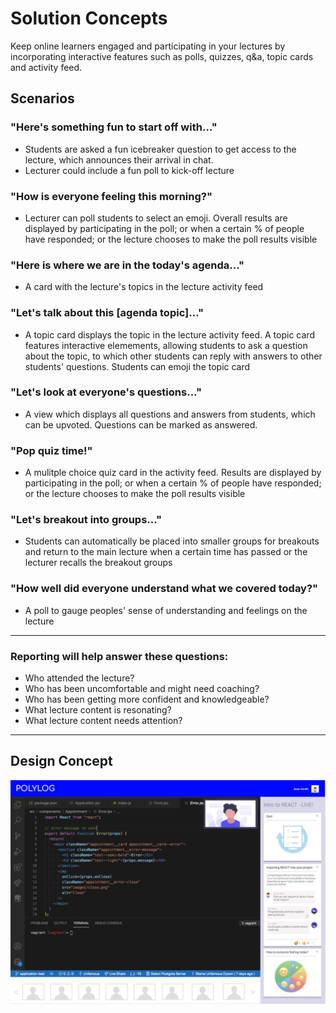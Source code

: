 # Solution Concepts
Keep online learners engaged and participating in your lectures by incorporating interactive features such as polls, quizzes, q&a, topic cards and activity feed.

## Scenarios

### "Here's something fun to start off with..."
* Students are asked a fun icebreaker question to get access to the lecture, which announces their arrival in chat.
* Lecturer could include a fun poll to kick-off lecture

### "How is everyone feeling this morning?"
* Lecturer can poll students to select an emoji. Overall results are displayed by participating in the poll; or when a certain % of people have responded; or the lecture chooses to make the poll results visible

### "Here is where we are in the today's agenda..."
* A card with the lecture's topics in the lecture activity feed

### "Let's talk about this [agenda topic]..."
* A topic card displays the topic in the lecture activity feed.  A topic card features interactive elemements, allowing students to ask a question about the topic, to which other students can reply with answers to other students' questions. Students can emoji the topic card

### "Let's look at everyone's questions..."
* A view which displays all questions and answers from students, which can be upvoted. Questions can be marked as answered.

### "Pop quiz time!"
* A mulitple choice quiz card in the activity feed. Results are displayed by participating in the poll; or when a certain % of people have responded; or the lecture chooses to make the poll results visible

### "Let's breakout into groups..."
* Students can automatically be placed into smaller groups for breakouts and return to the main lecture when a certain time has passed or the lecturer recalls the breakout groups

### "How well did everyone understand what we covered today?"
* A poll to gauge peoples' sense of understanding and feelings on the lecture

---

### Reporting will help answer these questions:
* Who attended the lecture?
* Who has been uncomfortable and might need coaching?
* Who has been getting more confident and knowledgeable?
* What lecture content is resonating?
* What lecture content needs attention?

---
## Design Concept
![screen concept](polylog-example.png)